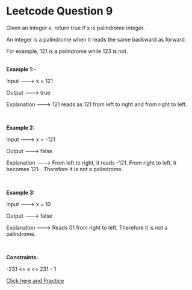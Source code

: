 # Leetcode Question 9
Given an integer x, return true if x is palindrome integer.

An integer is a palindrome when it reads the same backward as forward.

For example, 121 is a palindrome while 123 is not.
<br /> <br>

**Example 1:-**

Input --->   x = 121

Output --->  true

Explanation ---> 121 reads as 121 from left to right and from right to left.

<br /> 

**Example 2:**

Input --->  x = -121

Output --->  false

Explanation ---> From left to right, it reads -121. From right to left, it becomes 121-. Therefore it is not a palindrome.
 
 <br/>

 **Example 3:**

Input --->  x = 10

Output --->  false

Explanation ---> Reads 01 from right to left. Therefore it is not a palindrome.
 
 <br/>
 
**Constraints:**

-231 <= x <= 231 - 1

<a href=https://leetcode.com/problems/palindrome-number id="logo">Click here and Practice</a>
